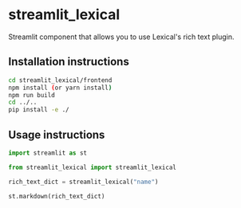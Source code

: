 # streamlit_lexical

Streamlit component that allows you to use Lexical's rich text plugin. 

## Installation instructions

```sh
cd streamlit_lexical/frontend
npm install (or yarn install)
npm run build
cd ../..
pip install -e ./
```

## Usage instructions

```python
import streamlit as st

from streamlit_lexical import streamlit_lexical

rich_text_dict = streamlit_lexical("name")

st.markdown(rich_text_dict)
```